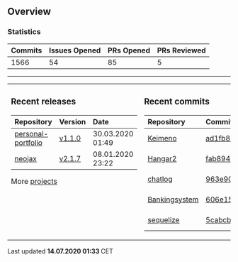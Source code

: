 ## Overview

### Statistics

<!-- statistics starts -->
| Commits | Issues Opened | PRs Opened | PRs Reviewed |
| :- | :- | :- | :- |
| 1566 | 54 | 85 | 5 |
<!-- statistics ends -->

---

<table><tr><td valign="top">

### Recent releases

<!-- recent_releases starts -->
| Repository | Version | Date |
| :- | :- | :- |
| [personal-portfolio](https://github.com/Keimeno/personal-portfolio) | [v1.1.0](https://github.com/Keimeno/personal-portfolio/releases/tag/v1.1.0) | 30.03.2020 01:49 |
| [neojax](https://github.com/Keimeno/neojax) | [v2.1.7](https://github.com/Keimeno/neojax/releases/tag/v2.1.7) | 08.01.2020 23:22 |
<!-- recent_releases ends -->

More [projects](https://github.com/Keimeno?tab=repositories)

</td><td valign="top">

### Recent commits

<!-- recent_commits starts -->
| Repository | Commit | Date |
| :- | :- | :- |      
| [Keimeno](https://github.com/Keimeno/Keimeno) | [ad1fb8c](https://github.com/Keimeno/Keimeno/commit/ad1fb8c28d15dc49f40f7b9268e1c710d96e0f2e) | 13.07.2020 15:27 |
| [Hangar2](https://github.com/MiniDigger/Hangar2) | [fab8943](https://github.com/MiniDigger/Hangar2/commit/fab89436f4d4e79a751cfe67964a053ac199e11b) | 12.07.2020 15:53 |
| [chatlog](https://github.com/Keimeno/chatlog) | [963e90c](https://github.com/Keimeno/chatlog/commit/963e90ccb1647feda2d34c9a7635c8a3f53a33cc) | 12.07.2020 14:53 |
| [Bankingsystem](https://github.com/WHG-Students/Bankingsystem) | [606e15b](https://github.com/WHG-Students/Bankingsystem/commit/606e15bfab74e006e3897399cb04fa5b32ebd275) | 11.07.2020 21:47 |
| [sequelize](https://github.com/sequelize/sequelize) | [5cabcbc](https://github.com/sequelize/sequelize/commit/5cabcbc87fbc12d234fbc1d67632a86e6d975f39) | 04.07.2020 06:31 |
<!-- recent_commits ends -->

</td></tr></table>

<p>
Last updated 
<b>
<!-- last_updated starts -->
14.07.2020 01:33
<!-- last_updated ends -->
</b>
CET
</p>
